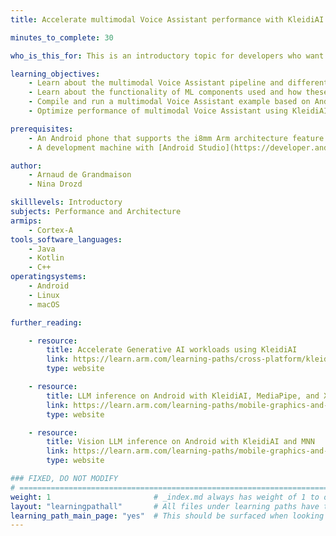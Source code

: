 ```yaml
---
title: Accelerate multimodal Voice Assistant performance with KleidiAI and SME2

minutes_to_complete: 30

who_is_this_for: This is an introductory topic for developers who want to implement a multimodal pipeline for a Voice Assistant application and accelerate the performance on Android devices using KleidiAI and SME2.

learning_objectives:
    - Learn about the multimodal Voice Assistant pipeline and different components used.
    - Learn about the functionality of ML components used and how these can be built and benchmarked on various platforms.
    - Compile and run a multimodal Voice Assistant example based on Android OS.
    - Optimize performance of multimodal Voice Assistant using KleidiAI and SME2.

prerequisites:
    - An Android phone that supports the i8mm Arm architecture feature (8-bit integer matrix multiplication). This Learning Path was tested on a Google Pixel 8 Pro.
    - A development machine with [Android Studio](https://developer.android.com/studio) installed.

author:
    - Arnaud de Grandmaison
    - Nina Drozd

skilllevels: Introductory
subjects: Performance and Architecture
armips:
    - Cortex-A
tools_software_languages:
    - Java
    - Kotlin
    - C++
operatingsystems:
    - Android
    - Linux
    - macOS

further_reading:

    - resource:
        title: Accelerate Generative AI workloads using KleidiAI
        link: https://learn.arm.com/learning-paths/cross-platform/kleidiai-explainer
        type: website

    - resource:
        title: LLM inference on Android with KleidiAI, MediaPipe, and XNNPACK
        link: https://learn.arm.com/learning-paths/mobile-graphics-and-gaming/kleidiai-on-android-with-mediapipe-and-xnnpack/
        type: website

    - resource:
        title: Vision LLM inference on Android with KleidiAI and MNN
        link: https://learn.arm.com/learning-paths/mobile-graphics-and-gaming/vision-llm-inference-on-android-with-kleidiai-and-mnn/
        type: website

### FIXED, DO NOT MODIFY
# ================================================================================
weight: 1                       # _index.md always has weight of 1 to order correctly
layout: "learningpathall"       # All files under learning paths have this same wrapper
learning_path_main_page: "yes"  # This should be surfaced when looking for related content. Only set for _index.md of learning path content.
---
```

